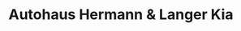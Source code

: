 ---
title: "Autohaus Hermann & Langer Kia"
url: /potsdam/autohaus-hermann-und-langer-kia/
shop: Autohaus
---